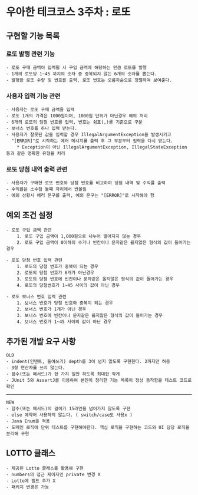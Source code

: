 # 우아한 테크코스 3주차 : 로또

## 구현할 기능 목록

### 로또 발행 관련 기능

    - 로또 구매 금액이 입력될 시 구입 금액에 해당하는 만큼 로또를 발행
    - 1개의 로또당 1~45 까지의 숫자 중 중복되지 않는 6개의 숫자를 뽑는다.
    - 발행한 로또 수량 및 번호를 출력, 로또 번호는 오름차순으로 정렬하여 보여준다.

### 사용자 입력 기능 관련

    - 사용자는 로또 구매 금액을 입력
    - 로또 1개의 가격은 1000원이며, 1000원 단위가 아닌경우 예외 처리
    - 6개의 로또의 당첨 번호를 입력, 번호는 쉼표(,)를 기준으로 구분
    - 보너스 번호를 하나 입력 받는다.
    - 사용자가 잘못된 값을 입력할 경우 IllegalArgumentException을 발생시키고 
      "[ERROR]"로 시작하는 에러 메시지를 출력 후 그 부분부터 입력을 다시 받는다.
        * Exception이 아닌 IllegalArgumentException, IllegalStateException 등과 같은 명확한 유형을 처리

### 로또 당첨 내역 출력 관련

    - 사용자가 구매한 로또 번호와 당첨 번호를 비교하여 당첨 내역 및 수익률 출력
    - 수익률은 소수점 둘째 자리에서 반올림
    - 예외 상황시 에러 문구를 출력, 예외 문구는 "[ERROR]"로 시작해야 함

## 예외 조건 설정

    - 로또 구입 금액 관련
        1. 로또 구입 금액이 1,000원으로 나누어 떨어지지 않는 경우
        2. 로또 구입 금액이 0이하의 수거나 빈칸이나 문자같은 옳지않은 형식의 값이 들어가는 경우

    - 로또 당첨 번호 입력 관련
        1. 로또의 당첨 번호가 중복이 되는 경우
        2. 로또의 당첨 번호가 6개가 아닌경우
        3. 로또의 당첨 번호에 빈칸이나 문자같은 옳지않은 형식의 값이 들어가는 경우
        4. 로또의 당첨번호가 1~45 사이의 값이 아닌 경우
    
    - 로또 보너스 번호 입력 관련
        1. 보너스 번호가 당첨 번호와 중복이 되는 경우
        2. 보너스 번호가 1개가 아닌 경우
        3. 보너스 번호에 빈칸이나 문자같은 옳지않은 형식의 값이 들어가는 경우
        4. 보너스 번호가 1~45 사이의 값이 아닌 경우

## 추가된 개발 요구 사항

    OLD
    - indent(인덴트, 들여쓰기) depth를 3이 넘지 않도록 구현한다. 2까지만 허용
    - 3항 연산자를 쓰지 않는다.
    - 함수(또는 메서드)가 한 가지 일만 하도록 최대한 작게
    - JUnit 5와 AssertJ를 이용하여 본인이 정리한 기능 목록이 정상 동작함을 테스트 코드로 확인
****
    NEW
    - 함수(또는 메서드)의 길이가 15라인을 넘어가지 않도록 구현
    - else 예약어 사용하지 않는다. ( switch/case도 사용x )
    - Java Enum을 적용
    - 도메인 로직에 단위 테스트를 구현해야한다. 핵심 로직을 구현하는 코드와 UI 담당 로직을 분리해 구현

## LOTTO 클래스

    - 제공된 Lotto 클래스를 활용해 구현
    - numbers의 접근 제어자인 private 변경 X
    - Lotto에 필드 추가 X
    - 패키지 변경은 가능
